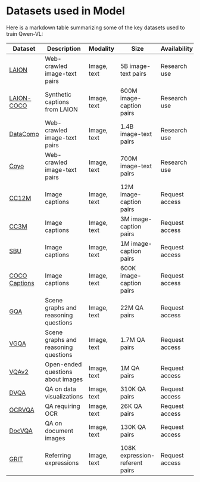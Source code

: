 # Datasets used in Model
Here is a markdown table summarizing some of the key datasets used to train Qwen-VL:

| Dataset | Description | Modality | Size | Availability |
|-|-|-|-|-|  
| [LAION](https://laion.ai/blog/laion-5b/) | Web-crawled image-text pairs | Image, text | 5B image-text pairs | Research use |
| [LAION-COCO](https://laion.ai/blog/laion-coco/) | Synthetic captions from LAION | Image, text | 600M image-caption pairs | Research use |   
| [DataComp](https://arxiv.org/abs/2304.14108) | Web-crawled image-text pairs | Image, text | 1.4B image-text pairs | Research use |
| [Coyo](https://github.com/kakaobrain/coyo-dataset) | Web-crawled image-text pairs | Image, text | 700M image-text pairs | Research use |
| [CC12M](https://arxiv.org/abs/2103.01950) | Image captions | Image, text | 12M image-caption pairs | Request access |
| [CC3M](https://arxiv.org/abs/1710.08710) | Image captions | Image, text | 3M image-caption pairs | Request access | 
| [SBU](https://cs.stonybrook.edu/~vicente/sbucaptions/) | Image captions | Image, text | 1M image-caption pairs | Request access |
| [COCO Captions](https://cocodataset.org/#captions-2015) | Image captions | Image, text | 600K image-caption pairs | Request access |
| [GQA](https://cs.stanford.edu/people/dorarad/gqa/about.html) | Scene graphs and reasoning questions | Image, text | 22M QA pairs | Request access | 
| [VGQA](https://visualgenome.org/vgqa) | Scene graphs and reasoning questions | Image, text | 1.7M QA pairs | Request access |
| [VQAv2](https://visualqa.org/) | Open-ended questions about images | Image, text | 1M QA pairs | Request access | 
| [DVQA](http://cs.stonybrook.edu/~kafle/dvqa/) | QA on data visualizations | Image, text | 310K QA pairs | Request access |
| [OCRVQA](https://cvit.iiit.ac.in/research/projects/cvit-projects/ocrvqa) | QA requiring OCR | Image, text | 26K QA pairs | Request access |
| [DocVQA](https://docvqa.org/) | QA on document images | Image, text | 130K QA pairs | Request access |
| [GRIT](https://grit.alentar.com/) | Referring expressions | Image, text | 108K expression-referent pairs | Request access |